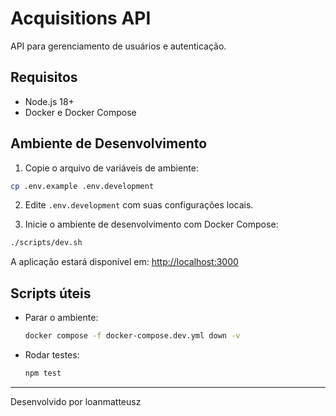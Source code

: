 # Acquisitions API

API para gerenciamento de usuários e autenticação.

## Requisitos

- Node.js 18+
- Docker e Docker Compose

## Ambiente de Desenvolvimento

1. Copie o arquivo de variáveis de ambiente:

```sh
cp .env.example .env.development
```

2. Edite `.env.development` com suas configurações locais.

3. Inicie o ambiente de desenvolvimento com Docker Compose:

```sh
./scripts/dev.sh
```

A aplicação estará disponível em: [http://localhost:3000](http://localhost:3000)

## Scripts úteis

- Parar o ambiente:  
  ```sh
  docker compose -f docker-compose.dev.yml down -v
  ```
- Rodar testes:  
  ```sh
  npm test
  ```

---
Desenvolvido por loanmatteusz

